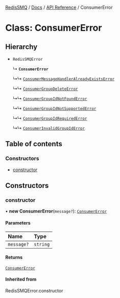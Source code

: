 [RedisSMQ](../../../README.md) / [Docs](../../README.md) / [API Reference](../README.md) / ConsumerError

# Class: ConsumerError

## Hierarchy

- `RedisSMQError`

  ↳ **`ConsumerError`**

  ↳↳ [`ConsumerMessageHandlerAlreadyExistsError`](ConsumerMessageHandlerAlreadyExistsError.md)

  ↳↳ [`ConsumerGroupDeleteError`](ConsumerGroupDeleteError.md)

  ↳↳ [`ConsumerGroupIdNotFoundError`](ConsumerGroupIdNotFoundError.md)

  ↳↳ [`ConsumerGroupIdNotSupportedError`](ConsumerGroupIdNotSupportedError.md)

  ↳↳ [`ConsumerGroupIdRequiredError`](ConsumerGroupIdRequiredError.md)

  ↳↳ [`ConsumerInvalidGroupIdError`](ConsumerInvalidGroupIdError.md)

## Table of contents

### Constructors

- [constructor](ConsumerError.md#constructor)

## Constructors

### constructor

• **new ConsumerError**(`message?`): [`ConsumerError`](ConsumerError.md)

#### Parameters

| Name | Type |
| :------ | :------ |
| `message?` | `string` |

#### Returns

[`ConsumerError`](ConsumerError.md)

#### Inherited from

RedisSMQError.constructor
